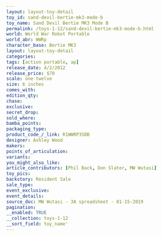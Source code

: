 ```yaml
---
layout: layout-toy-detail 
toy_id: sand-devil-bertie-mk3-mode-b
toy_name: Sand Devil Bertie MK3 Mode B
permalink: /toys-1-12/sand-devil-bertie-mk3-mode-b.html
world: World War Robot Portable
world_abr: WWRp
character_base: Bertie MK3
layout: layout-toy-detail
categories: 
tags: [action portable, ap] 
release_date: 4/2/2012
release_price: $70 
scale: one twelve
size: 6 inches
comes_with: 
edition_qty: 
chase: 
exclusive: 
secret_drop: 
sold_where: 
bamba_points: 
packaging_type: 
product_code_/_link: R1WWRP3SDB
designer: Ashley Wood
makers: 
points_of_articulation: 
variants: 
you_might_also_like: 
article_contributors: [Phil Back, Don Slater, MW Wutasi]
toy_pics: 
backstory: Resident Sale
sale_type: 
event_exclusive: 
event_details: 
source_doc: MW Wutasi - 3A spreadsheet - 01-15-2019
pagination: 
__enabled: TRUE
__collection: toys-1-12
__sort_field: toy_name'
---
```


